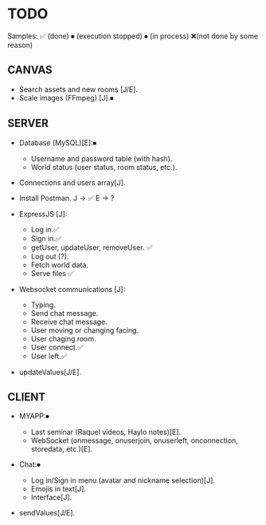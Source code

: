 # TODO

Samples: ✅ (done)   ⏹ (execution stopped)    ⏺ (in process)   ❌(not done by some reason)

## CANVAS

- Search assets and new rooms [J/E].
- Scale images (FFmpeg) [J].⏹

## SERVER

- Database (MySQL)[E]:⏹
	- Username and password table (with hash).
	- World status (user status, room status, etc.).

- Connections and users array[J].

- Install Postman. J -> ✅ E -> ?

- ExpressJS [J]:
	- Log in.✅
	- Sign in.✅
	- getUser, updateUser, removeUser. ✅
	- Log out (?). 
	- Fetch world data. 
	- Serve files ✅

- Websocket communications [J]:
	- Typing.
	- Send chat message.
	- Receive chat message.
	- User moving or changing facing.
	- User chaging room.
	- User connect.✅
	- User left.✅

- updateValues[J/E].


## CLIENT

- MYAPP:⏺
	- Last seminar (Raquel videos, Haylo notes)[E].
	- WebSocket (onmessage, onuserjoin, onuserleft, onconnection, storedata, etc.)[E].

- Chat:⏺
	- Log in/Sign in menu (avatar and nickname selection)[J].
	- Emojis in text[J].
	- Interface[J].	

- sendValues[J/E].


